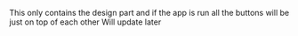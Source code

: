 This only contains the design part and if the app is run all the buttons will be just on top of each other
Will update later
